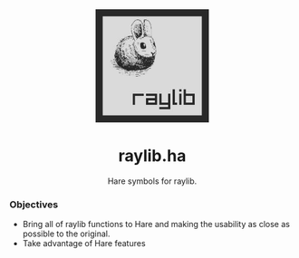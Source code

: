 <div align="center">
    <img width="200px" src="logo.jpg">
    <h1>raylib.ha</h1>
    <p>Hare symbols for raylib.</p>
</div>

### Objectives

- Bring all of raylib functions to Hare and making the usability as close as
possible to the original.
- Take advantage of Hare features

